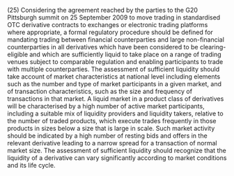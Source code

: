 (25) Considering the agreement reached by the parties to the G20 Pittsburgh summit on 25 September 2009 to move trading in standardised OTC derivative contracts to exchanges or electronic trading platforms where appropriate, a formal regulatory procedure should be defined for mandating trading between financial counterparties and large non-financial counterparties in all derivatives which have been considered to be clearing-eligible and which are sufficiently liquid to take place on a range of trading venues subject to comparable regulation and enabling participants to trade with multiple counterparties. The assessment of sufficient liquidity should take account of market characteristics at national level including elements such as the number and type of market participants in a given market, and of transaction characteristics, such as the size and frequency of transactions in that market. A liquid market in a product class of derivatives will be characterised by a high number of active market participants, including a suitable mix of liquidity providers and liquidity takers, relative to the number of traded products, which execute trades frequently in those products in sizes below a size that is large in scale. Such market activity should be indicated by a high number of resting bids and offers in the relevant derivative leading to a narrow spread for a transaction of normal market size. The assessment of sufficient liquidity should recognize that the liquidity of a derivative can vary significantly according to market conditions and its life cycle.